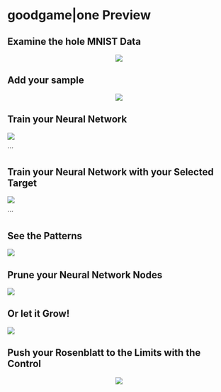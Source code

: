 # goodgame|one Preview

## Examine the hole MNIST Data
<p align="center">
<img width="" height="" src="https://github.com/grensen/gif_test/blob/master/examine_mnist.gif"/>
</p>

## Add your sample
<p align="center">
<img width="" height="" src="https://github.com/grensen/gif_test/blob/master/add_sample2.gif"/>
</p>

## Train your Neural Network
![](https://github.com/grensen/gif_test/blob/master/train_neural_network2.gif)

´´´
## Train your Neural Network with your Selected Target
![](https://github.com/grensen/gif_test/blob/master/target%20selection.gif)

´´´
## See the Patterns
![](https://github.com/grensen/gif_test/blob/master/see_the_pattern3.gif)

## Prune your Neural Network Nodes
![](https://github.com/grensen/gif_test/blob/master/neural_network_pruning.gif)

## Or let it Grow!
![](https://github.com/grensen/gif_test/blob/master/neural_network_growing.gif)

## Push your Rosenblatt to the Limits with the Control
<p align="center">
<img width="" height=""src="https://github.com/grensen/gif_test/blob/master/full_control.gif"/>
</p>
